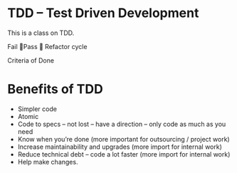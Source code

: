 # TDD – Test Driven Development

This is a class on TDD.

Fail Pass  Refactor cycle 

Criteria of Done

# Benefits of TDD

-	Simpler code
-	Atomic 
-	Code to specs 
    – not lost 
    – have a direction 
    – only code as much as you need
-	Know when you’re done (more important for outsourcing / project work)
-	Increase maintainability and upgrades (more import for internal work)
-	Reduce technical debt – code a lot faster  (more import for internal work)
-	Help make changes. 


